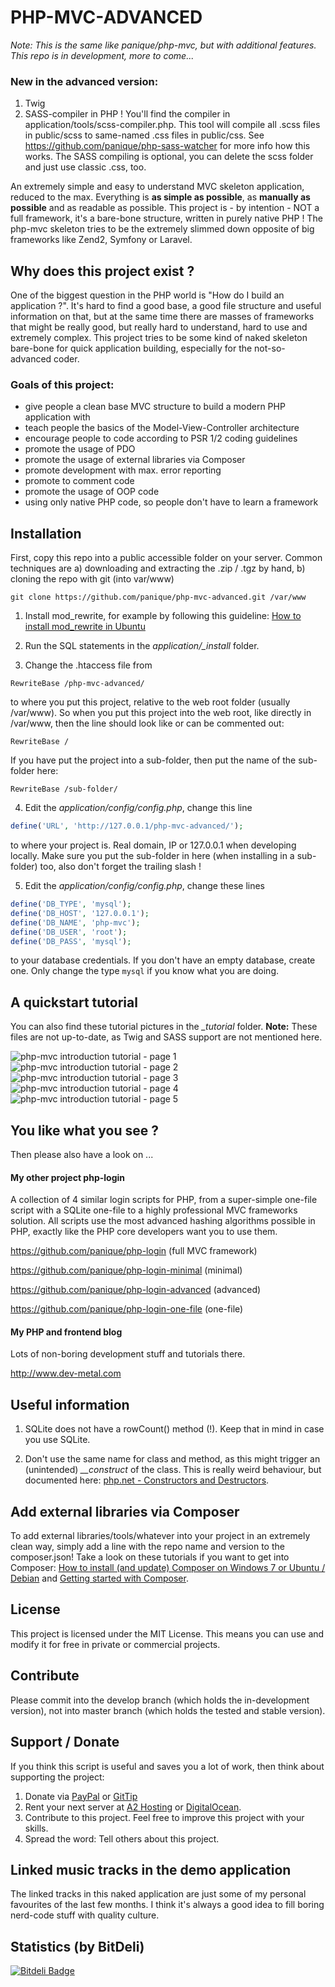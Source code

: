 # PHP-MVC-ADVANCED

*Note: This is the same like panique/php-mvc, but with additional features.*
*This repo is in development, more to come...*

### New in the advanced version:

1. Twig
2. SASS-compiler in PHP ! You'll find the compiler in application/tools/scss-compiler.php. This tool will compile
   all .scss files in public/scss to same-named .css files in public/css.
   See https://github.com/panique/php-sass-watcher for more info how this works.
   The SASS compiling is optional, you can delete the scss folder and just use classic .css, too.

An extremely simple and easy to understand MVC skeleton application, reduced to the max.
Everything is **as simple as possible**, as **manually as possible** and as readable as possible.
This project is - by intention - NOT a full framework, it's a bare-bone structure, written in
purely native PHP ! The php-mvc skeleton tries to be the extremely slimmed down opposite of big frameworks
like Zend2, Symfony or Laravel.

## Why does this project exist ?

One of the biggest question in the PHP world is "How do I build an application ?".
It's hard to find a good base, a good file structure and useful information on that, but at the same time
there are masses of frameworks that might be really good, but really hard to understand, hard to use and extremely
complex. This project tries to be some kind of naked skeleton bare-bone for quick application building,
especially for the not-so-advanced coder.

### Goals of this project:

- give people a clean base MVC structure to build a modern PHP application with
- teach people the basics of the Model-View-Controller architecture
- encourage people to code according to PSR 1/2 coding guidelines
- promote the usage of PDO
- promote the usage of external libraries via Composer
- promote development with max. error reporting
- promote to comment code
- promote the usage of OOP code
- using only native PHP code, so people don't have to learn a framework

## Installation

First, copy this repo into a public accessible folder on your server.
Common techniques are a) downloading and extracting the .zip / .tgz by hand, b) cloning the repo with git (into var/www)

```
git clone https://github.com/panique/php-mvc-advanced.git /var/www
```

1. Install mod_rewrite, for example by following this guideline:
[How to install mod_rewrite in Ubuntu](http://www.dev-metal.com/enable-mod_rewrite-ubuntu-12-04-lts/)

2. Run the SQL statements in the *application/_install* folder.

3. Change the .htaccess file from
```
RewriteBase /php-mvc-advanced/
```
to where you put this project, relative to the web root folder (usually /var/www). So when you put this project into
the web root, like directly in /var/www, then the line should look like or can be commented out:
```
RewriteBase /
```
If you have put the project into a sub-folder, then put the name of the sub-folder here:
```
RewriteBase /sub-folder/
```

4. Edit the *application/config/config.php*, change this line
```php
define('URL', 'http://127.0.0.1/php-mvc-advanced/');
```
to where your project is. Real domain, IP or 127.0.0.1 when developing locally. Make sure you put the sub-folder
in here (when installing in a sub-folder) too, also don't forget the trailing slash !

5. Edit the *application/config/config.php*, change these lines
```php
define('DB_TYPE', 'mysql');
define('DB_HOST', '127.0.0.1');
define('DB_NAME', 'php-mvc');
define('DB_USER', 'root');
define('DB_PASS', 'mysql');
```
to your database credentials. If you don't have an empty database, create one. Only change the type `mysql` if you
know what you are doing.

## A quickstart tutorial

You can also find these tutorial pictures in the *_tutorial* folder.
**Note:** These files are not up-to-date, as Twig and SASS support are not mentioned here.

![php-mvc introduction tutorial - page 1](_tutorial/tutorial-part-01.png)
![php-mvc introduction tutorial - page 2](_tutorial/tutorial-part-02.png)
![php-mvc introduction tutorial - page 3](_tutorial/tutorial-part-03.png)
![php-mvc introduction tutorial - page 4](_tutorial/tutorial-part-04.png)
![php-mvc introduction tutorial - page 5](_tutorial/tutorial-part-05.png)

## You like what you see ?

Then please also have a look on ...

#### My other project php-login

A collection of 4 similar login scripts for PHP, from a super-simple one-file
script with a SQLite one-file to a highly professional MVC frameworks solution. All scripts use the most advanced
hashing algorithms possible in PHP, exactly like the PHP core developers want you to use them.

https://github.com/panique/php-login (full MVC framework)

https://github.com/panique/php-login-minimal (minimal)

https://github.com/panique/php-login-advanced (advanced)

https://github.com/panique/php-login-one-file (one-file)

#### My PHP and frontend blog

Lots of non-boring development stuff and tutorials there.

http://www.dev-metal.com

## Useful information

1. SQLite does not have a rowCount() method (!). Keep that in mind in case you use SQLite.

2. Don't use the same name for class and method, as this might trigger an (unintended) *__construct* of the class.
   This is really weird behaviour, but documented here: [php.net - Constructors and Destructors](http://php.net/manual/en/language.oop5.decon.php).

## Add external libraries via Composer

To add external libraries/tools/whatever into your project in an extremely clean way, simply add a line with the
repo name and version to the composer.json! Take a look on these tutorials if you want to get into Composer:
[How to install (and update) Composer on Windows 7 or Ubuntu / Debian](http://www.dev-metal.com/install-update-composer-windows-7-ubuntu-debian-centos/)
and [Getting started with Composer](http://www.dev-metal.com/getting-started-composer/).

## License

This project is licensed under the MIT License.
This means you can use and modify it for free in private or commercial projects.

## Contribute

Please commit into the develop branch (which holds the in-development version), not into master branch
(which holds the tested and stable version).

## Support / Donate

If you think this script is useful and saves you a lot of work, then think about supporting the project:

1. Donate via [PayPal](https://www.paypal.com/cgi-bin/webscr?cmd=_s-xclick&hosted_button_id=P5YLUK4MW3LDG) or [GitTip](https://www.gittip.com/Panique/)
2. Rent your next server at [A2 Hosting](http://www.a2hosting.com/4471.html) or [DigitalOcean](https://www.digitalocean.com/?refcode=40d978532a20).
3. Contribute to this project. Feel free to improve this project with your skills.
4. Spread the word: Tell others about this project.

## Linked music tracks in the demo application

The linked tracks in this naked application are just some of my personal favourites of the last few months.
I think it's always a good idea to fill boring nerd-code stuff with quality culture.

## Statistics (by BitDeli)

[![Bitdeli Badge](https://d2weczhvl823v0.cloudfront.net/panique/php-mvc-advanced/trend.png)](https://bitdeli.com/free "Bitdeli Badge")

